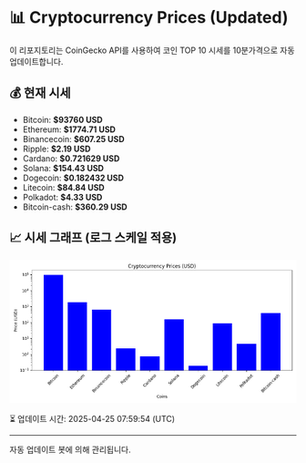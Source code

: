 
# 📊 Cryptocurrency Prices (Updated)

이 리포지토리는 CoinGecko API를 사용하여 코인 TOP 10 시세를 10분가격으로 자동 업데이트합니다.

## 💰 현재 시세
- Bitcoin: **$93760 USD**
- Ethereum: **$1774.71 USD**
- Binancecoin: **$607.25 USD**
- Ripple: **$2.19 USD**
- Cardano: **$0.721629 USD**
- Solana: **$154.43 USD**
- Dogecoin: **$0.182432 USD**
- Litecoin: **$84.84 USD**
- Polkadot: **$4.33 USD**
- Bitcoin-cash: **$360.29 USD**

## 📈 시세 그래프 (로그 스케일 적용)
![Crypto Prices](crypto_prices.png)

⏳ 업데이트 시간: 2025-04-25 07:59:54 (UTC)

---
자동 업데이트 봇에 의해 관리됩니다.
